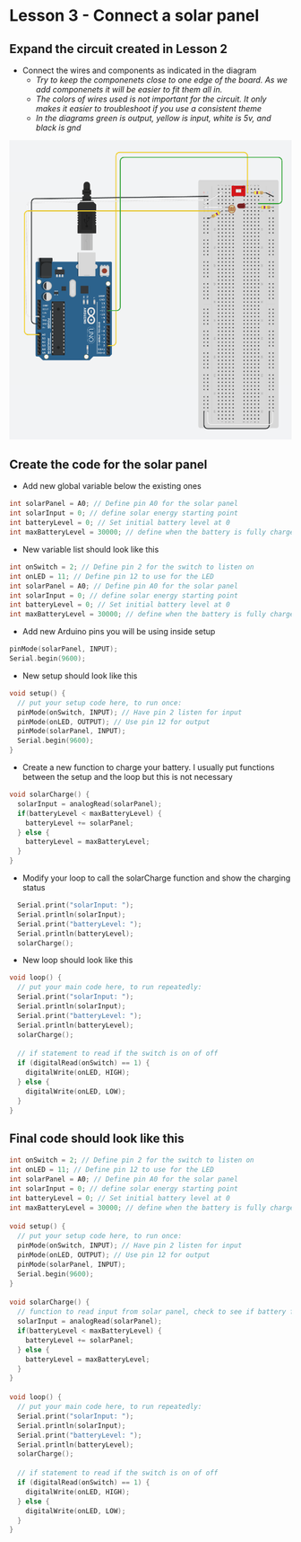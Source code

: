 # Lesson 3 - Connect a solar panel

## Expand the circuit created in Lesson 2
- Connect the wires and components as indicated in the diagram
  - *Try to keep the componenets close to one edge of the board.  As we add componenets it will be easier to fit them all in.*
  - *The colors of wires used is not important for the circuit.  It only makes it easier to troubleshoot if you use a consistent theme*
  - *In the diagrams green is output, yellow is input, white is 5v, and black is gnd*

![alt text](./solarPanel.png)

## Create the code for the solar panel
- Add new global variable below the existing ones
```c
int solarPanel = A0; // Define pin A0 for the solar panel
int solarInput = 0; // define solar energy starting point
int batteryLevel = 0; // Set initial battery level at 0
int maxBatteryLevel = 30000; // define when the battery is fully charged
```
- New variable list should look like this
```c
int onSwitch = 2; // Define pin 2 for the switch to listen on
int onLED = 11; // Define pin 12 to use for the LED
int solarPanel = A0; // Define pin A0 for the solar panel
int solarInput = 0; // define solar energy starting point
int batteryLevel = 0; // Set initial battery level at 0
int maxBatteryLevel = 30000; // define when the battery is fully charged
```
- Add new Arduino pins you will be using inside setup
```c
pinMode(solarPanel, INPUT);
Serial.begin(9600);
```
- New setup should look like this
```c
void setup() {
  // put your setup code here, to run once:
  pinMode(onSwitch, INPUT); // Have pin 2 listen for input
  pinMode(onLED, OUTPUT); // Use pin 12 for output
  pinMode(solarPanel, INPUT);
  Serial.begin(9600);
}
```
- Create a new function to charge your battery.  I usually put functions between the setup and the loop but this is not necessary
```c
void solarCharge() {
  solarInput = analogRead(solarPanel);
  if(batteryLevel < maxBatteryLevel) {
    batteryLevel += solarPanel;  
  } else {
    batteryLevel = maxBatteryLevel;
  }
}
```
- Modify your loop to call the solarCharge function and show the charging status
```c
  Serial.print("solarInput: ");
  Serial.println(solarInput);
  Serial.print("batteryLevel: ");
  Serial.println(batteryLevel);
  solarCharge();
```
- New loop should look like this
```c
void loop() {
  // put your main code here, to run repeatedly: 
  Serial.print("solarInput: ");
  Serial.println(solarInput);
  Serial.print("batteryLevel: ");
  Serial.println(batteryLevel);
  solarCharge();
  
  // if statement to read if the switch is on of off
  if (digitalRead(onSwitch) == 1) {
    digitalWrite(onLED, HIGH);
  } else {
    digitalWrite(onLED, LOW);
  }
}
```
## Final code should look like this
```c
int onSwitch = 2; // Define pin 2 for the switch to listen on
int onLED = 11; // Define pin 12 to use for the LED
int solarPanel = A0; // Define pin A0 for the solar panel
int solarInput = 0; // define solar energy starting point
int batteryLevel = 0; // Set initial battery level at 0
int maxBatteryLevel = 30000; // define when the battery is fully charged

void setup() {
  // put your setup code here, to run once:
  pinMode(onSwitch, INPUT); // Have pin 2 listen for input
  pinMode(onLED, OUTPUT); // Use pin 12 for output
  pinMode(solarPanel, INPUT);
  Serial.begin(9600);
}

void solarCharge() {
  // function to read input from solar panel, check to see if battery fully charger, then add to abttery power if not fully charged.
  solarInput = analogRead(solarPanel);
  if(batteryLevel < maxBatteryLevel) {
    batteryLevel += solarPanel;  
  } else {
    batteryLevel = maxBatteryLevel;
  }
}

void loop() {
  // put your main code here, to run repeatedly: 
  Serial.print("solarInput: ");
  Serial.println(solarInput);
  Serial.print("batteryLevel: ");
  Serial.println(batteryLevel);
  solarCharge();
  
  // if statement to read if the switch is on of off
  if (digitalRead(onSwitch) == 1) {
    digitalWrite(onLED, HIGH);
  } else {
    digitalWrite(onLED, LOW);
  }
}
```